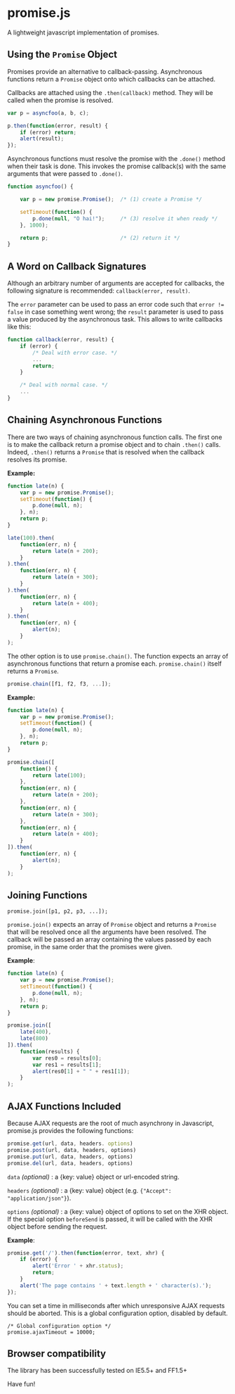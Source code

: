 # promise.js

A lightweight javascript implementation of promises.

## Using the `Promise` Object

Promises provide an alternative to callback-passing. Asynchronous functions return a `Promise` object onto which callbacks can be attached.

Callbacks are attached using the `.then(callback)` method. They will be called when the promise is resolved.

```js
var p = asyncfoo(a, b, c);

p.then(function(error, result) {
    if (error) return;
    alert(result);
});
```

Asynchronous functions must resolve the promise with the `.done()` method when their task is done. This invokes the promise callback(s) with the same arguments that were passed to `.done()`.

```js
function asyncfoo() {

    var p = new promise.Promise();  /* (1) create a Promise */

    setTimeout(function() {
        p.done(null, "O hai!");     /* (3) resolve it when ready */
    }, 1000);

    return p;                       /* (2) return it */
}
```

## A Word on Callback Signatures

Although an arbitrary number of arguments are accepted for callbacks, the following signature is recommended: `callback(error, result)`.

The `error` parameter can be used to pass an error code such that `error != false` in case something went wrong; the `result` parameter is used to pass a value produced by the asynchronous task. This allows to write callbacks like this:

```js
function callback(error, result) {
    if (error) {
        /* Deal with error case. */
        ...
        return;
    }

    /* Deal with normal case. */
    ...
}
```

## Chaining Asynchronous Functions

There are two ways of chaining asynchronous function calls. The first one is to make the callback return a promise object and to chain `.then()` calls. Indeed, `.then()` returns a `Promise` that is resolved when the callback resolves its promise.

**Example:**

```js
function late(n) {
    var p = new promise.Promise();
    setTimeout(function() {
        p.done(null, n);
    }, n);
    return p;
}

late(100).then(
    function(err, n) {
        return late(n + 200);
    }
).then(
    function(err, n) {
        return late(n + 300);
    }
).then(
    function(err, n) {
        return late(n + 400);
    }
).then(
    function(err, n) {
        alert(n);
    }
);
```

The other option is to use `promise.chain()`. The function expects an array of asynchronous functions that return a promise each. `promise.chain()` itself returns a `Promise`.

```js
promise.chain([f1, f2, f3, ...]);
```

**Example:**

```js
function late(n) {
    var p = new promise.Promise();
    setTimeout(function() {
        p.done(null, n);
    }, n);
    return p;
}

promise.chain([
    function() {
        return late(100);
    },
    function(err, n) {
        return late(n + 200);
    },
    function(err, n) {
        return late(n + 300);
    },
    function(err, n) {
        return late(n + 400);
    }
]).then(
    function(err, n) {
        alert(n);
    }
);
```

## Joining Functions

    promise.join([p1, p2, p3, ...]);

`promise.join()` expects an array of `Promise` object and returns a `Promise` that will be resolved once all the arguments have been resolved. The callback will be passed an array containing the values passed by each promise, in the same order that the promises were given.

**Example**:

```js
function late(n) {
    var p = new promise.Promise();
    setTimeout(function() {
        p.done(null, n);
    }, n);
    return p;
}

promise.join([
    late(400),
    late(800)
]).then(
    function(results) {
        var res0 = results[0];
        var res1 = results[1];
        alert(res0[1] + " " + res1[1]);
    }
);
```

## AJAX Functions Included

Because AJAX requests are the root of much asynchrony in Javascript, promise.js provides the following functions:

```js
promise.get(url, data, headers. options)
promise.post(url, data, headers, options)
promise.put(url, data, headers, options)
promise.del(url, data, headers, options)
```

`data` *(optional)* : a {key: value} object or url-encoded string.

`headers` *(optional)* :  a {key: value} object (e.g. `{"Accept": "application/json"}`).

`options` *(optional)* : a {key: value} object of options to set on the XHR object.
If the special option `beforeSend` is passed, it will be called with the XHR object before sending the request.

**Example**:

```js
promise.get('/').then(function(error, text, xhr) {
    if (error) {
        alert('Error ' + xhr.status);
        return;
    }
    alert('The page contains ' + text.length + ' character(s).');
});
```

You can set a time in milliseconds after which unresponsive AJAX
requests should be aborted. This is a global configuration option,
disabled by default.

    /* Global configuration option */
    promise.ajaxTimeout = 10000;


## Browser compatibility

The library has been successfully tested on IE5.5+ and FF1.5+


Have fun!
